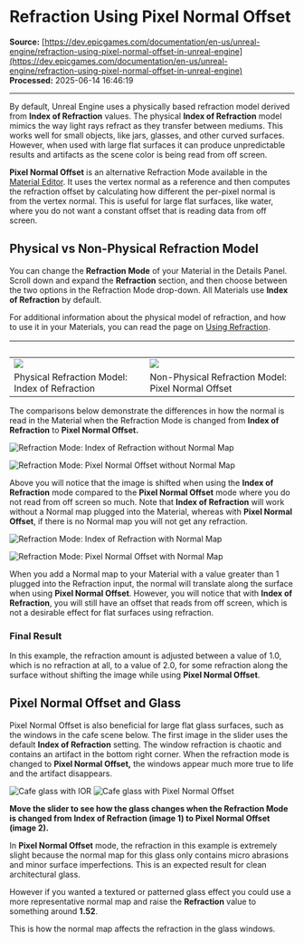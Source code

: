 # Refraction Using Pixel Normal Offset

**Source:** [https://dev.epicgames.com/documentation/en-us/unreal-engine/refraction-using-pixel-normal-offset-in-unreal-engine](https://dev.epicgames.com/documentation/en-us/unreal-engine/refraction-using-pixel-normal-offset-in-unreal-engine)  
**Processed:** 2025-06-14 16:46:19

---

By default, Unreal Engine uses a physically based refraction model derived from **Index of Refraction** values. The physical **Index of Refraction** model mimics the way light rays refract as they transfer between mediums. This works well for small objects, like jars, glasses, and other curved surfaces. However, when used with large flat surfaces it can produce unpredictable results and artifacts as the scene color is being read from off screen.

**Pixel Normal Offset** is an alternative Refraction Mode available in the [Material Editor](/documentation/en-us/unreal-engine/unreal-engine-material-editor-user-guide). It uses the vertex normal as a reference and then computes the refraction offset by calculating how different the per-pixel normal is from the vertex normal. This is useful for large flat surfaces, like water, where you do not want a constant offset that is reading data from off screen.

## Physical vs Non-Physical Refraction Model

You can change the **Refraction Mode** of your Material in the Details Panel. Scroll down and expand the **Refraction** section, and then choose between the two options in the Refraction Mode drop-down. All Materials use **Index of Refraction** by default.

For additional information about the physical model of refraction, and how to use it in your Materials, you can read the page on [Using Refraction](/documentation/en-us/unreal-engine/using-refraction-in-unreal-engine).

|   |   |
| --- | --- |
| ![](https://d1iv7db44yhgxn.cloudfront.net/documentation/images/907556ad-fd20-41bb-adb4-ad5be3d4435c/refraction-mode-ior.png) | ![](https://d1iv7db44yhgxn.cloudfront.net/documentation/images/9fa141e4-ed75-4d51-9402-7ed5f8b3530c/refraction-mode-pno.png) |
| Physical Refraction Model: Index of Refraction | Non-Physical Refraction Model: Pixel Normal Offset |

The comparisons below demonstrate the differences in how the normal is read in the Material when the Refraction Mode is changed from **Index of Refraction** to **Pixel Normal Offset.**

![Refraction Mode: Index of Refraction without Normal Map](https://d1iv7db44yhgxn.cloudfront.net/documentation/images/6a19cab2-4763-4e0f-8266-944aab3352f5/ior_withoutnormals.png)

![Refraction Mode: Pixel Normal Offset without Normal Map](https://d1iv7db44yhgxn.cloudfront.net/documentation/images/a594a3eb-fdc1-4418-82fb-1642c9a298df/pno_withoutnormals.png)

Above you will notice that the image is shifted when using the **Index of Refraction** mode compared to the **Pixel Normal Offset** mode where you do not read from off screen so much. Note that **Index of Refraction** will work without a Normal map plugged into the Material, whereas with **Pixel Normal Offset**, if there is no Normal map you will not get any refraction.

![Refraction Mode: Index of Refraction with Normal Map](https://d1iv7db44yhgxn.cloudfront.net/documentation/images/a1f0143c-5a07-47bc-b8c2-950c53ebb616/ior_withnormals.png)

![Refraction Mode: Pixel Normal Offset with Normal Map](https://d1iv7db44yhgxn.cloudfront.net/documentation/images/aef32af9-3225-470e-974c-7813f491f628/pno_withnormals.png)

When you add a Normal map to your Material with a value greater than 1 plugged into the Refraction input, the normal will translate along the surface when using **Pixel Normal Offset**. However, you will notice that with **Index of Refraction**, you will still have an offset that reads from off screen, which is not a desirable effect for flat surfaces using refraction.

### Final Result

In this example, the refraction amount is adjusted between a value of 1.0, which is no refraction at all, to a value of 2.0, for some refraction along the surface without shifting the image while using **Pixel Normal Offset**.

## Pixel Normal Offset and Glass

Pixel Normal Offset is also beneficial for large flat glass surfaces, such as the windows in the cafe scene below. The first image in the slider uses the default **Index of Refraction** setting. The window refraction is chaotic and contains an artifact in the bottom right corner. When the refraction mode is changed to **Pixel Normal Offset,** the windows appear much more true to life and the artifact disappears.

 ![Cafe glass with IOR](https://d1iv7db44yhgxn.cloudfront.net/documentation/images/205714df-3219-4e35-8846-971172b25a12/bistro-glass-ior.png) ![Cafe glass with Pixel Normal Offset](https://d1iv7db44yhgxn.cloudfront.net/documentation/images/d4c47528-f8c0-4c36-abcd-8f95f0fcf53b/bistro-glass-pixel-normal-offset.png)

**Move the slider to see how the glass changes when the Refraction Mode is changed from Index of Refraction (image 1) to Pixel Normal Offset (image 2).**

In **Pixel Normal Offset** mode, the refraction in this example is extremely slight because the normal map for this glass only contains micro abrasions and minor surface imperfections. This is an expected result for clean architectural glass.

However if you wanted a textured or patterned glass effect you could use a more representative normal map and raise the **Refraction** value to something around **1.52**.

This is how the normal map affects the refraction in the glass windows.